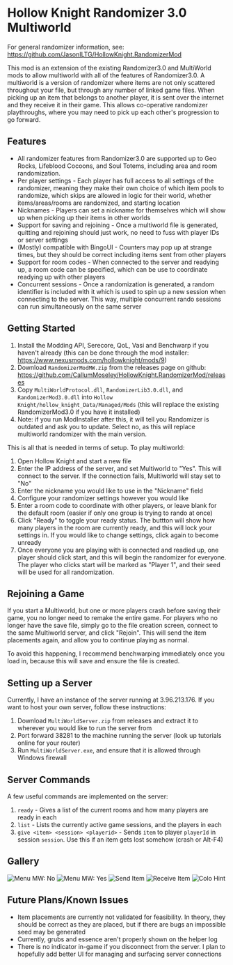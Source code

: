 # Hollow Knight Randomizer 3.0 Multiworld

For general randomizer information, see: https://github.com/JasonILTG/HollowKnight.RandomizerMod

This mod is an extension of the existing Randomizer3.0 and MultiWorld mods to allow multiworld with all of the features of Randomizer3.0. A multiworld is a version of randomizer where items are not only scattered throughout your file, but through any number of linked game files. When picking up an item that belongs to another player, it is sent over the internet and they receive it in their game. This allows co-operative randomizer playthroughs, where you may need to pick up each other's progression to go forward.

## Features
- All randomizer features from Randomizer3.0 are supported up to Geo Rocks, Lifeblood Cocoons, and Soul Totems, including area and room randomization.
- Per player settings - Each player has full access to all settings of the randomizer, meaning they make their own choice of which item pools to randomize, which skips are allowed in logic for their world, whether items/areas/rooms are randomized, and starting location
- Nicknames - Players can set a nickname for themselves which will show up when picking up their items in other worlds
- Support for saving and rejoining - Once a multiworld file is generated, quitting and rejoining should just work, no need to fuss with player IDs or server settings
- (Mostly) compatible with BingoUI - Counters may pop up at strange times, but they should be correct including items sent from other players
- Support for room codes - When connected to the server and readying up, a room code can be specified, which can be use to coordinate readying up with other players
- Concurrent sessions - Once a randomization is generated, a random identifier is included with it which is used to spin up a new session when connecting to the server. This way, multiple concurrent rando sessions can run simultaneously on the same server

## Getting Started
1. Install the Modding API, Serecore, QoL, Vasi and Benchwarp if you haven't already (this can be done through the mod installer: https://www.nexusmods.com/hollowknight/mods/9)
2. Download `RandomizerModMW.zip` from the releases page on github: https://github.com/CallumMoseley/HollowKnight.RandomizerMod/releases
3. Copy `MultiWorldProtocol.dll`, `RandomizerLib3.0.dll`, and `RandomizerMod3.0.dll` into `Hollow Knight/hollow_knight_Data/Managed/Mods` (this will replace the existing RandomizerMod3.0 if you have it installed)
4. Note: if you run ModInstaller after this, it will tell you Randomizer is outdated and ask you to update. Select no, as this will replace multiworld randomizer with the main version.

This is all that is needed in terms of setup. To play multiworld:

1. Open Hollow Knight and start a new file
2. Enter the IP address of the server, and set Multiworld to "Yes". This will connect to the server. If the connection fails, Multiworld will stay set to "No"
3. Enter the nickname you would like to use in the "Nickname" field
4. Configure your randomizer settings however you would like
5. Enter a room code to coordinate with other players, or leave blank for the default room (easier if only one group is trying to rando at once)
6. Click "Ready" to toggle your ready status. The buttton will show how many players in the room are currently ready, and this will lock your settings in. If you would like to change settings, click again to become unready
7. Once everyone you are playing with is connected and readied up, one player should click start, and this will begin the randomizer for everyone. The player who clicks start will be marked as "Player 1", and their seed will be used for all randomization.

## Rejoining a Game
If you start a Multiworld, but one or more players crash before saving their game, you no longer need to remake the entire game. For players who no longer have the save file, simply go to the file creation screen, connect to the same Multiworld server, and click "Rejoin". This will send the item placements again, and allow you to continue playing as normal.

To avoid this happening, I recommend benchwarping immediately once you load in, because this will save and ensure the file is created.

## Setting up a Server
Currently, I have an instance of the server running at 3.96.213.176. If you want to host your own server, follow these instructions:

1. Download `MultiWorldServer.zip` from releases and extract it to wherever you would like to run the server from
2. Port forward 38281 to the machine running the server (look up tutorials online for your router)
3. Run `MultiWorldServer.exe`, and ensure that it is allowed through Windows firewall

## Server Commands

A few useful commands are implemented on the server:
1. `ready` - Gives a list of the current rooms and how many players are ready in each
2. `list` - Lists the currently active game sessions, and the players in each
3. `give <item> <session> <playerid>` - Sends `item` to player `playerId` in session `session`. Use this if an item gets lost somehow (crash or Alt-F4)

## Gallery

![Menu MW: No](/images/menu_no.jpg?raw=true)
![Menu MW: Yes](/images/menu_yes.jpg?raw=true)
![Send Item](/images/send.jpg?raw=true)
![Receive Item](/images/recv.jpg?raw=true)
![Colo Hint](/images/colo.jpg?raw=true)

## Future Plans/Known Issues
- Item placements are currently not validated for feasibility. In theory, they should be correct as they are placed, but if there are bugs an impossible seed may be generated
- Currently, grubs and essence aren't properly shown on the helper log
- There is no indicator in-game if you disconnect from the server. I plan to hopefully add better UI for managing and surfacing server connections
